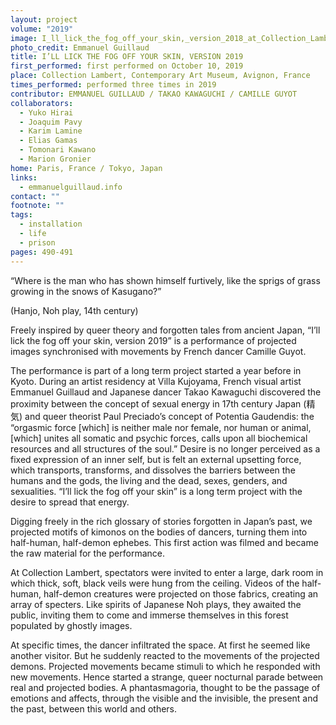```yaml
---
layout: project
volume: "2019"
image: I_ll_lick_the_fog_off_your_skin,_version_2018_at_Collection_Lambert_in_Avignon.jpg
photo_credit: Emmanuel Guillaud
title: I’LL LICK THE FOG OFF YOUR SKIN, VERSION 2019
first_performed: first performed on October 10, 2019
place: Collection Lambert, Contemporary Art Museum, Avignon, France
times_performed: performed three times in 2019
contributor: EMMANUEL GUILLAUD / TAKAO KAWAGUCHI / CAMILLE GUYOT
collaborators:
  - Yuko Hirai
  - Joaquim Pavy
  - Karim Lamine
  - Elias Gamas
  - Tomonari Kawano
  - Marion Gronier
home: Paris, France / Tokyo, Japan
links:
  - emmanuelguillaud.info
contact: ""
footnote: ""
tags:
  - installation
  - life
  - prison
pages: 490-491
---
```


“Where is the man who has shown himself furtively, like the sprigs of grass growing in the snows of Kasugano?”

(Hanjo, Noh play, 14th century)

Freely inspired by queer theory and forgotten tales from ancient Japan, “I’ll lick the fog off your skin, version 2019” is a performance of projected images synchronised with movements by French dancer Camille Guyot.

The performance is part of a long term project started a year before in Kyoto. During an artist residency at Villa Kujoyama, French visual artist Emmanuel Guillaud and Japanese dancer Takao Kawaguchi discovered the proximity between the concept of sexual energy in 17th century Japan (精気) and queer theorist Paul Preciado’s concept of Potentia Gaudendis: the “orgasmic force [which] is neither male nor female, nor human or animal, [which] unites all somatic and psychic forces, calls upon all biochemical resources and all structures of the soul.” Desire is no longer perceived as a fixed expression of an inner self, but is felt an external upsetting force, which transports, transforms, and dissolves the barriers between the humans and the gods, the living and the dead, sexes, genders, and sexualities. “I’ll lick the fog off your skin” is a long term project with the desire to spread that energy.

Digging freely in the rich glossary of stories forgotten in Japan’s past, we projected motifs of kimonos on the bodies of dancers, turning them into half-human, half-demon ephebes. This first action was filmed and became the raw material for the performance.

At Collection Lambert, spectators were invited to enter a large, dark room in which thick, soft, black veils were hung from the ceiling. Videos of the half-human, half-demon creatures were projected on those fabrics, creating an array of specters. Like spirits of Japanese Noh plays, they awaited the public, inviting them to come and immerse themselves in this forest populated by ghostly images.

At specific times, the dancer infiltrated the space. At first he seemed like another visitor. But he suddenly reacted to the movements of the projected demons. Projected movements became stimuli to which he responded with new movements. Hence started a strange, queer nocturnal parade between real and projected bodies. A phantasmagoria, thought to be the passage of emotions and affects, through the visible and the invisible, the present and the past, between this world and others.
